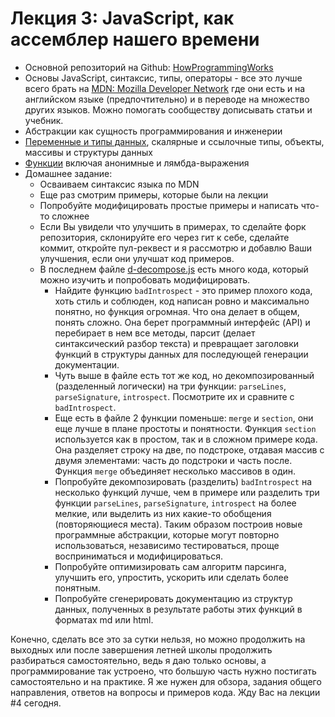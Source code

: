 # Лекция 3: JavaScript, как ассемблер нашего времени

- Основной репозиторий на Github: [HowProgrammingWorks](https://github.com/HowProgrammingWorks)
- Основы JavaScript, синтаксис, типы, операторы - все это лучше всего брать
на [MDN: Mozilla Developer Network](https://developer.mozilla.org/ru/docs/Web/JavaScript)
где они есть и на английском языке (предпочтительно) и в переводе на множество
других языков. Можно помогать сообществу дописывать статьи и учебник.
- Абстракции как сущность программирования и инженерии
- [Переменные и типы данных](https://github.com/HowProgrammingWorks/DataTypes),
скалярные и ссылочные типы, объекты, массивы и структуры данных
- [Функции](https://github.com/HowProgrammingWorks/Function) включая анонимные
и лямбда-выражения
- Домашнее задание:
  - Осваиваем синтаксис языка по MDN
  - Еще раз смотрим примеры, которые были на лекции
  - Попробуйте модифицировать простые примеры и написать что-то сложнее
  - Если Вы увидели что улучшить в примерах, то сделайте форк репозитория,
  склонируйте его через гит к себе, сделайте коммит, откройте пул-реквест
  и я рассмотрю и добавлю Ваши улучшения, если они улучшат код примеров.
  - В последнем файле [d-decompose.js](https://github.com/HowProgrammingWorks/Function/blob/master/JavaScript/d-decompose.js)
  есть много кода, который можно изучить и попробовать модифицировать.
    - Найдите функцию `badIntrospect` - это пример плохого кода, хоть стиль и
    соблюден, код написан ровно и максимально понятно, но функция огромная.
    Что она делает в общем, понять сложно. Она берет программный интерфейс (API)
    и перебирает в нем все методы, парсит (делает синтаксический разбор текста)
    и превращает заголовки функций в структуры данных для последующей генерации
    документации.
    - Чуть выше в файле есть тот же код, но декомпозированный (разделенный
    логически) на три функции: `parseLines`, `parseSignature`, `introspect`.
    Посмотрите их и сравните с `badIntrospect`.
    - Еще есть в файле 2 функции поменьше: `merge` и `section`, они еще лучше
    в плане простоты и понятности. Функция `section` используется как в простом,
    так и в сложном примере кода. Она разделяет строку на две, по подстроке,
    отдавая массив с двумя элементами: часть до подстроки и часть после.
    Функция `merge` объединяет несколько массивов в один.
    - Попробуйте декомпозировать (разделить) `badIntrospect` на несколько функций
    лучше, чем в примере или разделить три функции `parseLines`, `parseSignature`,
    `introspect` на более мелкие, или выделить из них какие-то обобщения
    (повторяющиеся места). Таким образом построив новые программные абстракции,
    которые могут повторно использоваться, независимо тестироваться, проще
    восприниматься и модифицироваться.
    - Попробуйте оптимизировать сам алгоритм парсинга, улучшить его, упростить,
    ускорить или сделать более понятным.
    - Попробуйте сгенерировать документацию из структур данных, полученных в
    результате работы этих функций в форматах md или html.

Конечно, сделать все это за сутки нельзя, но можно продолжить на выходных или
после завершения летней школы продолжить разбираться самостоятельно, ведь я даю
только основы, а программирование так устроено, что большую часть нужно постигать
самостоятельно и на практике. Я же нужен для обзора, задания общего направления,
ответов на вопросы и примеров кода. Жду Вас на лекции #4 сегодня.
